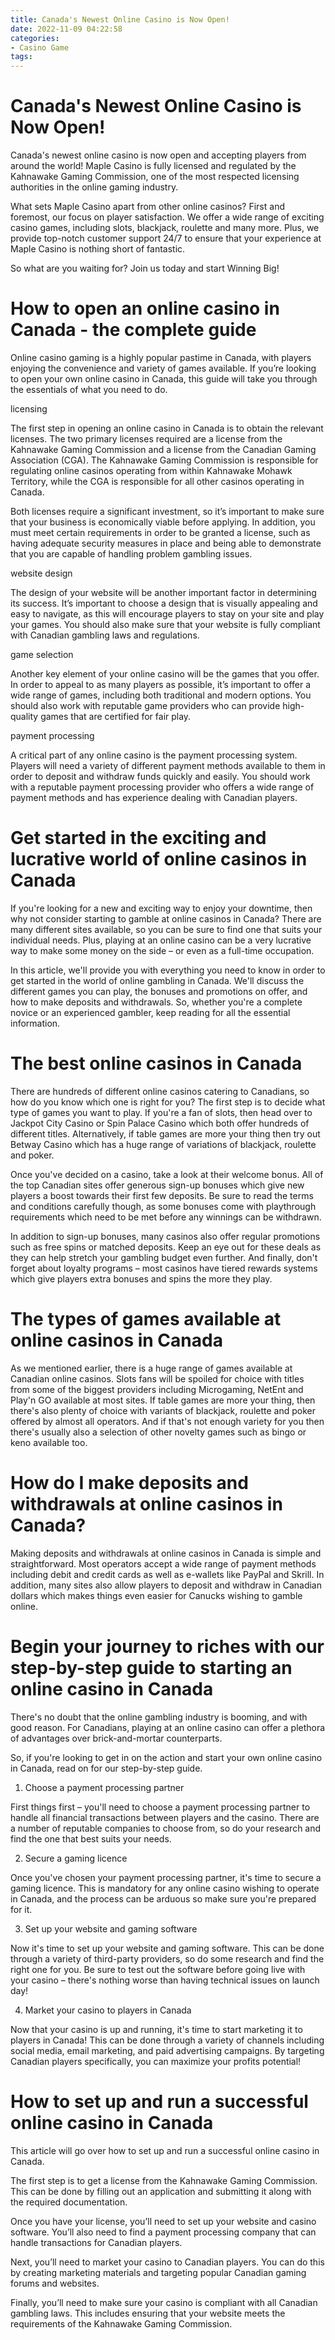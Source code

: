 ```yaml
---
title: Canada's Newest Online Casino is Now Open!
date: 2022-11-09 04:22:58
categories:
- Casino Game
tags:
---
```



#  Canada's Newest Online Casino is Now Open!

Canada's newest online casino is now open and accepting players from around the world! Maple Casino is fully licensed and regulated by the Kahnawake Gaming Commission, one of the most respected licensing authorities in the online gaming industry.

What sets Maple Casino apart from other online casinos? First and foremost, our focus on player satisfaction. We offer a wide range of exciting casino games, including slots, blackjack, roulette and many more. Plus, we provide top-notch customer support 24/7 to ensure that your experience at Maple Casino is nothing short of fantastic.

So what are you waiting for? Join us today and start Winning Big!

#  How to open an online casino in Canada - the complete guide

Online casino gaming is a highly popular pastime in Canada, with players enjoying the convenience and variety of games available. If you’re looking to open your own online casino in Canada, this guide will take you through the essentials of what you need to do.

 licensing

The first step in opening an online casino in Canada is to obtain the relevant licenses. The two primary licenses required are a license from the Kahnawake Gaming Commission and a license from the Canadian Gaming Association (CGA). The Kahnawake Gaming Commission is responsible for regulating online casinos operating from within Kahnawake Mohawk Territory, while the CGA is responsible for all other casinos operating in Canada.

Both licenses require a significant investment, so it’s important to make sure that your business is economically viable before applying. In addition, you must meet certain requirements in order to be granted a license, such as having adequate security measures in place and being able to demonstrate that you are capable of handling problem gambling issues.

website design

The design of your website will be another important factor in determining its success. It’s important to choose a design that is visually appealing and easy to navigate, as this will encourage players to stay on your site and play your games. You should also make sure that your website is fully compliant with Canadian gambling laws and regulations.

game selection

Another key element of your online casino will be the games that you offer. In order to appeal to as many players as possible, it’s important to offer a wide range of games, including both traditional and modern options. You should also work with reputable game providers who can provide high-quality games that are certified for fair play.

payment processing

A critical part of any online casino is the payment processing system. Players will need a variety of different payment methods available to them in order to deposit and withdraw funds quickly and easily. You should work with a reputable payment processing provider who offers a wide range of payment methods and has experience dealing with Canadian players.

#  Get started in the exciting and lucrative world of online casinos in Canada

If you're looking for a new and exciting way to enjoy your downtime, then why not consider starting to gamble at online casinos in Canada? There are many different sites available, so you can be sure to find one that suits your individual needs. Plus, playing at an online casino can be a very lucrative way to make some money on the side – or even as a full-time occupation.

In this article, we'll provide you with everything you need to know in order to get started in the world of online gambling in Canada. We'll discuss the different games you can play, the bonuses and promotions on offer, and how to make deposits and withdrawals. So, whether you're a complete novice or an experienced gambler, keep reading for all the essential information.

# The best online casinos in Canada

There are hundreds of different online casinos catering to Canadians, so how do you know which one is right for you? The first step is to decide what type of games you want to play. If you're a fan of slots, then head over to Jackpot City Casino or Spin Palace Casino which both offer hundreds of different titles. Alternatively, if table games are more your thing then try out Betway Casino which has a huge range of variations of blackjack, roulette and poker.

Once you've decided on a casino, take a look at their welcome bonus. All of the top Canadian sites offer generous sign-up bonuses which give new players a boost towards their first few deposits. Be sure to read the terms and conditions carefully though, as some bonuses come with playthrough requirements which need to be met before any winnings can be withdrawn.

In addition to sign-up bonuses, many casinos also offer regular promotions such as free spins or matched deposits. Keep an eye out for these deals as they can help stretch your gambling budget even further. And finally, don't forget about loyalty programs – most casinos have tiered rewards systems which give players extra bonuses and spins the more they play.

# The types of games available at online casinos in Canada

As we mentioned earlier, there is a huge range of games available at Canadian online casinos. Slots fans will be spoiled for choice with titles from some of the biggest providers including Microgaming, NetEnt and Play'n GO available at most sites. If table games are more your thing, then there's also plenty of choice with variants of blackjack, roulette and poker offered by almost all operators. And if that's not enough variety for you then there's usually also a selection of other novelty games such as bingo or keno available too.

# How do I make deposits and withdrawals at online casinos in Canada?

Making deposits and withdrawals at online casinos in Canada is simple and straightforward. Most operators accept a wide range of payment methods including debit and credit cards as well as e-wallets like PayPal and Skrill. In addition, many sites also allow players to deposit and withdraw in Canadian dollars which makes things even easier for Canucks wishing to gamble online.

#  Begin your journey to riches with our step-by-step guide to starting an online casino in Canada 

There's no doubt that the online gambling industry is booming, and with good reason. For Canadians, playing at an online casino can offer a plethora of advantages over brick-and-mortar counterparts.

So, if you're looking to get in on the action and start your own online casino in Canada, read on for our step-by-step guide.

1. Choose a payment processing partner

First things first – you'll need to choose a payment processing partner to handle all financial transactions between players and the casino. There are a number of reputable companies to choose from, so do your research and find the one that best suits your needs.

2. Secure a gaming licence

Once you've chosen your payment processing partner, it's time to secure a gaming licence. This is mandatory for any online casino wishing to operate in Canada, and the process can be arduous so make sure you're prepared for it.

3. Set up your website and gaming software

Now it's time to set up your website and gaming software. This can be done through a variety of third-party providers, so do some research and find the right one for you. Be sure to test out the software before going live with your casino – there's nothing worse than having technical issues on launch day!

4. Market your casino to players in Canada

Now that your casino is up and running, it's time to start marketing it to players in Canada! This can be done through a variety of channels including social media, email marketing, and paid advertising campaigns. By targeting Canadian players specifically, you can maximize your profits potential!

#  How to set up and run a successful online casino in Canada

This article will go over how to set up and run a successful online casino in Canada.

The first step is to get a license from the Kahnawake Gaming Commission. This can be done by filling out an application and submitting it along with the required documentation.

Once you have your license, you’ll need to set up your website and casino software. You’ll also need to find a payment processing company that can handle transactions for Canadian players.

Next, you’ll need to market your casino to Canadian players. You can do this by creating marketing materials and targeting popular Canadian gaming forums and websites.

Finally, you’ll need to make sure your casino is compliant with all Canadian gambling laws. This includes ensuring that your website meets the requirements of the Kahnawake Gaming Commission.